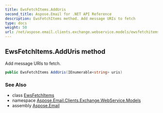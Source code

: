 ```yaml
---
title: EwsFetchItems.AddUris
second_title: Aspose.Email for .NET API Reference
description: EwsFetchItems method. Add message URIs to fetch
type: docs
weight: 50
url: /net/aspose.email.clients.exchange.webservice.models/ewsfetchitems/adduris/
---
```

## EwsFetchItems.AddUris method

Add message URIs to fetch.

```csharp
public EwsFetchItems AddUris(IEnumerable<string> uris)
```

### See Also

* class [EwsFetchItems](../)
* namespace [Aspose.Email.Clients.Exchange.WebService.Models](../../ewsfetchitems/)
* assembly [Aspose.Email](../../../)


